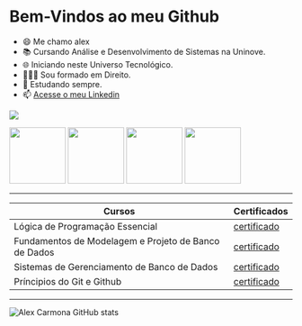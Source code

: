 # Bem-Vindos ao meu Github

- 😄 Me chamo alex 
- 📚 Cursando Análise e Desenvolvimento de Sistemas na Uninove.
- 🌐 Iniciando neste Universo Tecnológico.
- 👨🏻‍🎓 Sou formado em Direito.
- 💫 Estudando sempre.
- 📫 [Acesse o meu Linkedin](https://www.linkedin.com/in/alexcarmonadev/)


![](https://encrypted-tbn0.gstatic.com/images?q=tbn:ANd9GcSam7c96o1nHXO6RvvdwHpmn00ZOzFVSaVLehCJLUyTdB7XC7oXbu-rp4Ev3RvoJkueW4M&usqp=CAU)

<img src="https://cdn.jsdelivr.net/gh/devicons/devicon@latest/icons/azuresqldatabase/azuresqldatabase-original.svg" width="100px"> <img src="https://cdn.jsdelivr.net/gh/devicons/devicon@latest/icons/python/python-original.svg" width="100px"> <img src="https://cdn.jsdelivr.net/gh/devicons/devicon@latest/icons/html5/html5-original-wordmark.svg" width="100px"> <img src="https://cdn.jsdelivr.net/gh/devicons/devicon@latest/icons/css3/css3-original-wordmark.svg" width="100px">

----
|Cursos| Certificados |
|-------| -------------|
|Lógica de Programação Essencial | [certificado](https://hermes.dio.me/certificates/R0K4INLG.pdf)
|Fundamentos de Modelagem e Projeto de Banco de Dados | [certificado](https://hermes.dio.me/certificates/LHSZA0I1.pdf)
|Sistemas de Gerenciamento de Banco de Dados | [certificado](https://hermes.dio.me/certificates/JLAW6QWW.pdf)
|Príncipios do Git e Github | [certificado](https://hermes.dio.me/certificates/98YW5HUP.pdf)

---------

![Alex Carmona GitHub stats](https://github-readme-stats.vercel.app/api?username=Alexcarmona1&show_icons=true&theme=radical)


<!-- site para os emojis: https://gist.github.com/rxaviers/7360908 -->
<!-- site de icones legais:  https://devicon.dev/ -->



<!--
**Alexcarmona1/Alexcarmona1** is a ✨ _special_ ✨ repository because its `README.md` (this file) appears on your GitHub profile.

Here are some ideas to get you started:

- 🔭 I’m currently working on ...
- 🌱 I’m currently learning ...
- 👯 I’m looking to collaborate on ...
- 🤔 I’m looking for help with ...
- 💬 Ask me about ...
- 📫 How to reach me: ...
- 😄 Pronouns: ...
- ⚡ Fun fact: ...
-->
